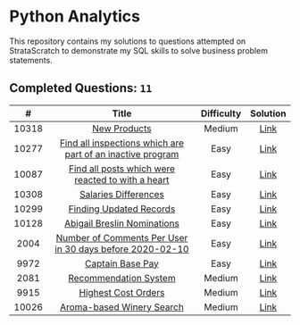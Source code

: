 # Python Analytics
This repository contains my solutions to questions attempted on StrataScratch to demonstrate my SQL skills to solve business problem statements.

## Completed Questions: `11`
|  #  | Title | Difficulty | Solution |
|:---:|:-----:|:----------:|:--------:|
|10318|[New Products](https://platform.stratascratch.com/coding/10318-new-products?code_type=2)|Medium|[Link](https://github.com/adibandla/stratascratch-pandas-daily/blob/main/pandas/10318.py)
|10277|[Find all inspections which are part of an inactive program](https://platform.stratascratch.com/coding/10277-find-all-inspections-which-are-part-of-an-inactive-program?code_type=2)|Easy|[Link](https://github.com/adibandla/stratascratch-pandas-daily/blob/main/pandas/10277.py)
|10087|[Find all posts which were reacted to with a heart](https://platform.stratascratch.com/coding/10087-find-all-posts-which-were-reacted-to-with-a-heart?code_type=2)|Easy|[Link](https://github.com/adibandla/stratascratch-pandas-daily/blob/main/pandas/10087.py)
|10308|[Salaries Differences](https://platform.stratascratch.com/coding/10308-salaries-differences?code_type=2)|Easy|[Link](https://github.com/adibandla/stratascratch-pandas-daily/blob/main/pandas/10308.py)
|10299|[Finding Updated Records](https://platform.stratascratch.com/coding/10299-finding-updated-records?code_type=2)|Easy|[Link](https://github.com/adibandla/stratascratch-pandas-daily/blob/main/pandas/10299.py)
|10128|[Abigail Breslin Nominations](https://platform.stratascratch.com/coding/10128-count-the-number-of-movies-that-abigail-breslin-nominated-for-oscar?code_type=2)|Easy|[Link](https://github.com/adibandla/stratascratch-pandas-daily/blob/main/pandas/10128.py)
|2004|[Number of Comments Per User in 30 days before 2020-02-10](https://platform.stratascratch.com/coding/2004-number-of-comments-per-user-in-past-30-days?code_type=2)|Easy|[Link](https://github.com/adibandla/stratascratch-pandas-daily/blob/main/pandas/2004.py)
|9972|[Captain Base Pay](https://platform.stratascratch.com/coding/9972-find-the-base-pay-for-police-captains?code_type=2)|Easy|[Link](https://github.com/adibandla/stratascratch-pandas-daily/blob/main/pandas/9972.py)
|2081|[Recommendation System](https://platform.stratascratch.com/coding/2081-recommendation-system/official-solution?code_type=2)|Medium|[Link](https://github.com/adibandla/stratascratch-pandas-daily/blob/main/pandas/2081.py)
|9915|[Highest Cost Orders](https://platform.stratascratch.com/coding/9915-highest-cost-orders?code_type=2)|Medium|[Link](https://github.com/adibandla/stratascratch-pandas-daily/blob/main/pandas/9915.py)
|10026|[Aroma-based Winery Search](https://platform.stratascratch.com/coding/10026-find-all-wineries-which-produce-wines-by-possessing-aromas-of-plum-cherry-rose-or-hazelnut?code_type=2)|Medium|[Link](https://github.com/adibandla/stratascratch-pandas-daily/blob/main/pandas/10026.py)
